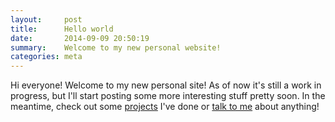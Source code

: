 ```yaml
---
layout:     post
title:      Hello world
date:       2014-09-09 20:50:19
summary:    Welcome to my new personal website!
categories: meta
---
```


Hi everyone! Welcome to my new personal site! As of now it's still a work in progress, but I'll start posting some more interesting stuff pretty soon. In the meantime, check out some [projects](http://danielni.github.io/projects) I've done or [talk to me](http://danielni.github.io/) about anything!